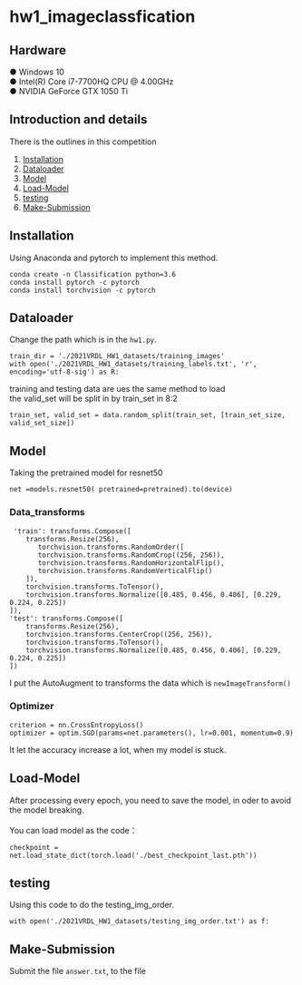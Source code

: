 # hw1_imageclassfication


## Hardware
● Windows 10 <br>
● Intel(R) Core i7-7700HQ CPU @ 4.00GHz <br>
● NVIDIA GeForce GTX 1050 Ti <br>

## Introduction and details
There is the outlines in this competition <br>
1. [Installation](#Installation) <br>
2. [Dataloader](#Dataloader) <br>
3. [Model](#Model) <br>
4. [Load-Model](#Load-Model) <br>
5. [testing](#testing) <br>
6. [Make-Submission](#Make-Submission) <br>

## Installation
Using Anaconda and pytorch to implement this method.

    conda create -n Classification python=3.6
    conda install pytorch -c pytorch
    conda install torchvision -c pytorch

## Dataloader
Change the path which is in the `hw1.py`.
    
    train_dir = './2021VRDL_HW1_datasets/training_images'
    with open('./2021VRDL_HW1_datasets/training_labels.txt', 'r', encoding='utf-8-sig') as R:
training and testing data are ues the same method to load <br>
the valid_set will be split in by train_set in 8:2<br>

    train_set, valid_set = data.random_split(train_set, [train_set_size, valid_set_size])
    

## Model
Taking the pretrained model for resnet50 <br>
    
    net =models.resnet50( pretrained=pretrained).to(device)


### Data_transforms

     'train': transforms.Compose([
        transforms.Resize(256),
           torchvision.transforms.RandomOrder([
           torchvision.transforms.RandomCrop((256, 256)),
           torchvision.transforms.RandomHorizontalFlip(),
           torchvision.transforms.RandomVerticalFlip()
        ]),
        torchvision.transforms.ToTensor(),
        torchvision.transforms.Normalize([0.485, 0.456, 0.406], [0.229, 0.224, 0.225])
    ]),
    'test': transforms.Compose([
        transforms.Resize(256),
        torchvision.transforms.CenterCrop((256, 256)),
        torchvision.transforms.ToTensor(),
        torchvision.transforms.Normalize([0.485, 0.456, 0.406], [0.229, 0.224, 0.225])
    ])
    
I put the AutoAugment to transforms the data which is `newImageTransform()` <br>


### Optimizer

    criterion = nn.CrossEntropyLoss()
    optimizer = optim.SGD(params=net.parameters(), lr=0.001, momentum=0.9)
   
It let the accuracy increase a lot, when my model is stuck. <br>
           
                        
## Load-Model
After processing every epoch, you need to save the model, in oder to avoid the model breaking. <br>   
You can load model as the code： 

    checkpoint = net.load_state_dict(torch.load('./best_checkpoint_last.pth'))
   

## testing
Using this code to do the testing_img_order. <br>

    with open('./2021VRDL_HW1_datasets/testing_img_order.txt') as f:
    
## Make-Submission
Submit the file `answer.txt`, to the file <br>
